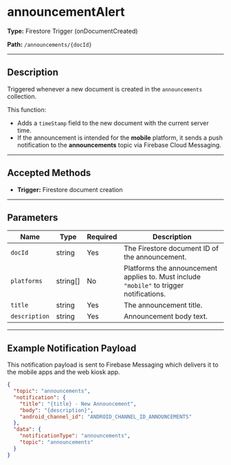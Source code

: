 # announcementAlert

**Type:** Firestore Trigger (onDocumentCreated)

**Path:** `/announcements/{docId}`

---

## Description

Triggered whenever a new document is created in the `announcements` collection.  

This function:

- Adds a `timeStamp` field to the new document with the current server time.
- If the announcement is intended for the **mobile** platform, it sends a push notification to the **announcements** topic via Firebase Cloud Messaging.

---

## Accepted Methods

- **Trigger:** Firestore document creation

---

## Parameters

| Name       | Type     | Required | Description |
|------------|----------|----------|-------------|
| `docId`    | string   | Yes      | The Firestore document ID of the announcement. |
| `platforms`| string[] | No       | Platforms the announcement applies to. Must include `"mobile"` to trigger notifications. |
| `title`    | string   | Yes      | The announcement title. |
| `description` | string | Yes     | Announcement body text. |

---

## Example Notification Payload

This notification payload is sent to Firebase Messaging which delivers it to the mobile apps and the web kiosk app.

```json
{
  "topic": "announcements",
  "notification": {
    "title": "{title} - New Announcement",
    "body": "{description}",
    "android_channel_id": "ANDROID_CHANNEL_ID_ANNOUNCEMENTS"
  },
  "data": {
    "notificationType": "announcements",
    "topic": "announcements"
  }
}
```
